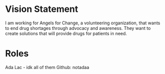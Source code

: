 # Vision Statement
I am working for Angels for Change, a volunteering organization, that wants to end drug shortages through advocacy and awareness. They want to create solutions that will provide drugs for patients in need. 

# Roles
Ada Lac - idk all of them
Github: notadaa
